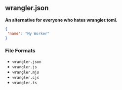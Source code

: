 ## wrangler.json

**An alternative for everyone who hates wrangler.toml.**

```json
{
 "name": "My Worker"
}
```

### File Formats

- `wrangler.json`
- `wrangler.js`
- `wrangler.mjs`
- `wrangler.cjs`
- `wrangler.ts`
